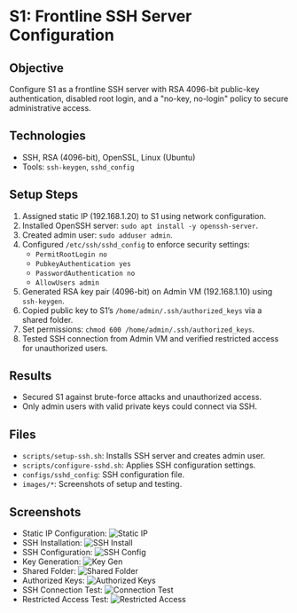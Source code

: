 # S1: Frontline SSH Server Configuration

## Objective
Configure S1 as a frontline SSH server with RSA 4096-bit public-key authentication, disabled root login, and a "no-key, no-login" policy to secure administrative access.

## Technologies
- SSH, RSA (4096-bit), OpenSSL, Linux (Ubuntu)
- Tools: `ssh-keygen`, `sshd_config`

## Setup Steps
1. Assigned static IP (192.168.1.20) to S1 using network configuration.
2. Installed OpenSSH server: `sudo apt install -y openssh-server`.
3. Created admin user: `sudo adduser admin`.
4. Configured `/etc/ssh/sshd_config` to enforce security settings:
   - `PermitRootLogin no`
   - `PubkeyAuthentication yes`
   - `PasswordAuthentication no`
   - `AllowUsers admin`
5. Generated RSA key pair (4096-bit) on Admin VM (192.168.1.10) using `ssh-keygen`.
6. Copied public key to S1’s `/home/admin/.ssh/authorized_keys` via a shared folder.
7. Set permissions: `chmod 600 /home/admin/.ssh/authorized_keys`.
8. Tested SSH connection from Admin VM and verified restricted access for unauthorized users.

## Results
- Secured S1 against brute-force attacks and unauthorized access.
- Only admin users with valid private keys could connect via SSH.

## Files
- `scripts/setup-ssh.sh`: Installs SSH server and creates admin user.
- `scripts/configure-sshd.sh`: Applies SSH configuration settings.
- `configs/sshd_config`: SSH configuration file.
- `images/*`: Screenshots of setup and testing.

## Screenshots
- Static IP Configuration: ![Static IP](images/static-ip-s1.png)
- SSH Installation: ![SSH Install](images/ssh-install-s1.png)
- SSH Configuration: ![SSH Config](images/ssh-config-s1.png)
- Key Generation: ![Key Gen](images/key-gen-admin.png)
- Shared Folder: ![Shared Folder](images/shared-folder.png)
- Authorized Keys: ![Authorized Keys](images/authorized-keys.png)
- SSH Connection Test: ![Connection Test](images/ssh-connection-test.png)
- Restricted Access Test: ![Restricted Access](images/restricted-access-test.png)
